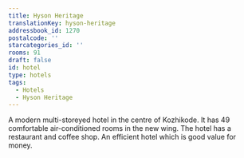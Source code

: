 ```yaml
---
title: Hyson Heritage
translationKey: hyson-heritage
addressbook_id: 1270
postalcode: ''
starcategories_id: ''
rooms: 91
draft: false
id: hotel
type: hotels
tags:
  - Hotels
  - Hyson Heritage
---
```

A modern multi-storeyed hotel in the centre of Kozhikode. It has 49 comfortable air-conditioned rooms in the new wing. The hotel has a restaurant and coffee shop. An efficient hotel which is good value for money.